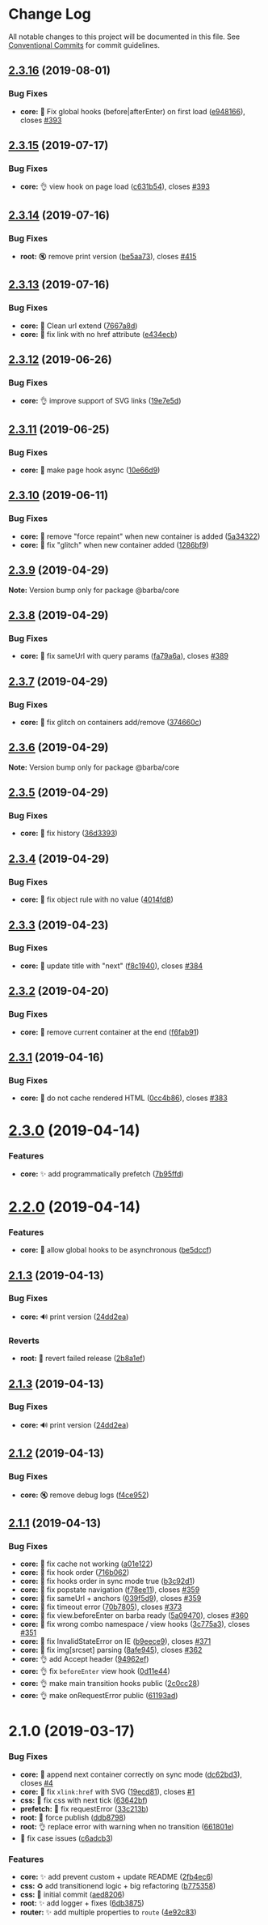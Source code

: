 # Change Log

All notable changes to this project will be documented in this file.
See [Conventional Commits](https://conventionalcommits.org) for commit guidelines.

## [2.3.16](https://github.com/barbajs/barba/compare/@barba/core@2.3.15...@barba/core@2.3.16) (2019-08-01)

### Bug Fixes

- **core:** :bug: Fix global hooks (before|afterEnter) on first load ([e948166](https://github.com/barbajs/barba/commit/e948166)), closes [#393](https://github.com/barbajs/barba/issues/393)

## [2.3.15](https://github.com/barbajs/barba/compare/@barba/core@2.3.14...@barba/core@2.3.15) (2019-07-17)

### Bug Fixes

- **core:** :ok_hand: view hook on page load ([c631b54](https://github.com/barbajs/barba/commit/c631b54)), closes [#393](https://github.com/barbajs/barba/issues/393)

## [2.3.14](https://github.com/barbajs/barba/compare/@barba/core@2.3.13...@barba/core@2.3.14) (2019-07-16)

### Bug Fixes

- **root:** :mute: remove print version ([be5aa73](https://github.com/barbajs/barba/commit/be5aa73)), closes [#415](https://github.com/barbajs/barba/issues/415)

## [2.3.13](https://github.com/barbajs/barba/compare/@barba/core@2.3.12...@barba/core@2.3.13) (2019-07-16)

### Bug Fixes

- **core:** :bug: Clean url extend ([7667a8d](https://github.com/barbajs/barba/commit/7667a8d))
- **core:** :bug: fix link with no href attribute ([e434ecb](https://github.com/barbajs/barba/commit/e434ecb))

## [2.3.12](https://github.com/barbajs/barba/compare/@barba/core@2.3.11...@barba/core@2.3.12) (2019-06-26)

### Bug Fixes

- **core:** :ok_hand: improve support of SVG links ([19e7e5d](https://github.com/barbajs/barba/commit/19e7e5d))

## [2.3.11](https://github.com/barbajs/barba/compare/@barba/core@2.3.10...@barba/core@2.3.11) (2019-06-25)

### Bug Fixes

- **core:** :bug: make page hook async ([10e66d9](https://github.com/barbajs/barba/commit/10e66d9))

## [2.3.10](https://github.com/barbajs/barba/compare/@barba/core@2.3.9...@barba/core@2.3.10) (2019-06-11)

### Bug Fixes

- **core:** :bug: remove "force repaint" when new container is added ([5a34322](https://github.com/barbajs/barba/commit/5a34322))
- **core:** :construction: fix "glitch" when new container added ([1286bf9](https://github.com/barbajs/barba/commit/1286bf9))

## [2.3.9](https://github.com/barbajs/barba/compare/@barba/core@2.3.8...@barba/core@2.3.9) (2019-04-29)

**Note:** Version bump only for package @barba/core

## [2.3.8](https://github.com/barbajs/barba/compare/@barba/core@2.3.7...@barba/core@2.3.8) (2019-04-29)

### Bug Fixes

- **core:** :bug: fix sameUrl with query params ([fa79a6a](https://github.com/barbajs/barba/commit/fa79a6a)), closes [#389](https://github.com/barbajs/barba/issues/389)

## [2.3.7](https://github.com/barbajs/barba/compare/@barba/core@2.3.6...@barba/core@2.3.7) (2019-04-29)

### Bug Fixes

- **core:** :bug: fix glitch on containers add/remove ([374660c](https://github.com/barbajs/barba/commit/374660c))

## [2.3.6](https://github.com/barbajs/barba/compare/@barba/core@2.3.5...@barba/core@2.3.6) (2019-04-29)

**Note:** Version bump only for package @barba/core

## [2.3.5](https://github.com/barbajs/barba/compare/@barba/core@2.3.4...@barba/core@2.3.5) (2019-04-29)

### Bug Fixes

- **core:** :construction: fix history ([36d3393](https://github.com/barbajs/barba/commit/36d3393))

## [2.3.4](https://github.com/barbajs/barba/compare/@barba/core@2.3.3...@barba/core@2.3.4) (2019-04-29)

### Bug Fixes

- **core:** :bug: fix object rule with no value ([4014fd8](https://github.com/barbajs/barba/commit/4014fd8))

## [2.3.3](https://github.com/barbajs/barba/compare/@barba/core@2.3.2...@barba/core@2.3.3) (2019-04-23)

### Bug Fixes

- **core:** :bug: update title with "next" ([f8c1940](https://github.com/barbajs/barba/commit/f8c1940)), closes [#384](https://github.com/barbajs/barba/issues/384)

## [2.3.2](https://github.com/barbajs/barba/compare/@barba/core@2.3.1...@barba/core@2.3.2) (2019-04-20)

### Bug Fixes

- **core:** :bug: remove current container at the end ([f6fab91](https://github.com/barbajs/barba/commit/f6fab91))

## [2.3.1](https://github.com/barbajs/barba/compare/@barba/core@2.3.0...@barba/core@2.3.1) (2019-04-16)

### Bug Fixes

- **core:** :bug: do not cache rendered HTML ([0cc4b86](https://github.com/barbajs/barba/commit/0cc4b86)), closes [#383](https://github.com/barbajs/barba/issues/383)

# [2.3.0](https://github.com/barbajs/barba/compare/@barba/core@2.2.0...@barba/core@2.3.0) (2019-04-14)

### Features

- **core:** :sparkles: add programmatically prefetch ([7b95ffd](https://github.com/barbajs/barba/commit/7b95ffd))

# [2.2.0](https://github.com/barbajs/barba/compare/@barba/core@2.1.3...@barba/core@2.2.0) (2019-04-14)

### Features

- **core:** :art: allow global hooks to be asynchronous ([be5dccf](https://github.com/barbajs/barba/commit/be5dccf))

## [2.1.3](https://github.com/barbajs/barba/compare/@barba/core@2.1.2...@barba/core@2.1.3) (2019-04-13)

### Bug Fixes

- **core:** :loud_sound: print version ([24dd2ea](https://github.com/barbajs/barba/commit/24dd2ea))

### Reverts

- **root:** :bug: revert failed release ([2b8a1ef](https://github.com/barbajs/barba/commit/2b8a1ef))

## [2.1.3](https://github.com/barbajs/barba/compare/@barba/core@2.1.2...@barba/core@2.1.3) (2019-04-13)

### Bug Fixes

- **core:** :loud_sound: print version ([24dd2ea](https://github.com/barbajs/barba/commit/24dd2ea))

## [2.1.2](https://github.com/barbajs/barba/compare/@barba/core@2.1.1...@barba/core@2.1.2) (2019-04-13)

### Bug Fixes

- **core:** :mute: remove debug logs ([f4ce952](https://github.com/barbajs/barba/commit/f4ce952))

## [2.1.1](https://github.com/barbajs/barba/compare/@barba/core@2.1.0...@barba/core@2.1.1) (2019-04-13)

### Bug Fixes

- **core:** :bug: fix cache not working ([a01e122](https://github.com/barbajs/barba/commit/a01e122))
- **core:** :bug: fix hook order ([716b062](https://github.com/barbajs/barba/commit/716b062))
- **core:** :bug: fix hooks order in sync mode true ([b3c92d1](https://github.com/barbajs/barba/commit/b3c92d1))
- **core:** :bug: fix popstate navigation ([f78ee11](https://github.com/barbajs/barba/commit/f78ee11)), closes [#359](https://github.com/barbajs/barba/issues/359)
- **core:** :bug: fix sameUrl + anchors ([039f5d9](https://github.com/barbajs/barba/commit/039f5d9)), closes [#359](https://github.com/barbajs/barba/issues/359)
- **core:** :bug: fix timeout error ([70b7805](https://github.com/barbajs/barba/commit/70b7805)), closes [#373](https://github.com/barbajs/barba/issues/373)
- **core:** :bug: fix view.beforeEnter on barba ready ([5a09470](https://github.com/barbajs/barba/commit/5a09470)), closes [#360](https://github.com/barbajs/barba/issues/360)
- **core:** :bug: fix wrong combo namespace / view hooks ([3c775a3](https://github.com/barbajs/barba/commit/3c775a3)), closes [#351](https://github.com/barbajs/barba/issues/351)
- **core:** :checkered_flag: fix InvalidStateError on IE ([b9eece9](https://github.com/barbajs/barba/commit/b9eece9)), closes [#371](https://github.com/barbajs/barba/issues/371)
- **core:** :green_apple: fix img[srcset] parsing ([8afe945](https://github.com/barbajs/barba/commit/8afe945)), closes [#362](https://github.com/barbajs/barba/issues/362)
- **core:** :ok_hand: add Accept header ([94962ef](https://github.com/barbajs/barba/commit/94962ef))
- **core:** :ok_hand: fix `beforeEnter` view hook ([0d11e44](https://github.com/barbajs/barba/commit/0d11e44))
- **core:** :ok_hand: make main transition hooks public ([2c0cc28](https://github.com/barbajs/barba/commit/2c0cc28))
- **core:** :ok_hand: make onRequestError public ([61193ad](https://github.com/barbajs/barba/commit/61193ad))

# 2.1.0 (2019-03-17)

### Bug Fixes

- **core:** :bug: append next container correctly on sync mode ([dc62bd3](https://github.com/barbajs/barba/commit/dc62bd3)), closes [#4](https://github.com/barbajs/barba/issues/4)
- **core:** :bug: fix `xlink:href` with SVG ([19ecd81](https://github.com/barbajs/barba/commit/19ecd81)), closes [#1](https://github.com/barbajs/barba/issues/1)
- **css:** :bug: fix css with next tick ([63642bf](https://github.com/barbajs/barba/commit/63642bf))
- **prefetch:** :bug: fix requestError ([33c213b](https://github.com/barbajs/barba/commit/33c213b))
- **root:** :bug: force publish ([ddb8798](https://github.com/barbajs/barba/commit/ddb8798))
- **root:** :ok_hand: replace error with warning when no transition ([661801e](https://github.com/barbajs/barba/commit/661801e))
- :bug: fix case issues ([c6adcb3](https://github.com/barbajs/barba/commit/c6adcb3))

### Features

- **core:** :sparkles: add prevent custom + update README ([2fb4ec6](https://github.com/barbajs/barba/commit/2fb4ec6))
- **css:** :recycle: add transitionend logic + big refactoring ([b775358](https://github.com/barbajs/barba/commit/b775358))
- **css:** :tada: initial commit ([aed8206](https://github.com/barbajs/barba/commit/aed8206))
- **root:** :sparkles: add logger + fixes ([6db3875](https://github.com/barbajs/barba/commit/6db3875))
- **router:** :sparkles: add multiple properties to `route` ([4e92c83](https://github.com/barbajs/barba/commit/4e92c83))

